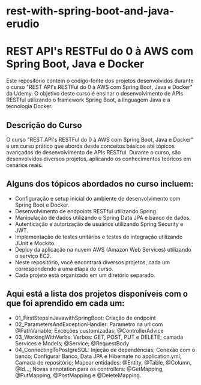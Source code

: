 # rest-with-spring-boot-and-java-erudio
# REST API's RESTFul do 0 à AWS com Spring Boot, Java e Docker
Este repositório contém o código-fonte dos projetos desenvolvidos durante o curso "REST API's RESTFul do 0 à AWS com Spring Boot, Java e Docker" da Udemy. O objetivo deste curso é ensinar o desenvolvimento de APIs RESTful utilizando o framework Spring Boot, a linguagem Java e a tecnologia Docker.

## Descrição do Curso
O curso "REST API's RESTFul do 0 à AWS com Spring Boot, Java e Docker" é um curso prático que aborda desde conceitos básicos até tópicos avançados de desenvolvimento de APIs RESTful. Durante o curso, são desenvolvidos diversos projetos, aplicando os conhecimentos teóricos em cenários reais.

## Alguns dos tópicos abordados no curso incluem:

- Configuração e setup inicial do ambiente de desenvolvimento com Spring Boot e Docker.
- Desenvolvimento de endpoints RESTful utilizando Spring.
- Manipulação de dados utilizando o Spring Data JPA e banco de dados.
- Autenticação e autorização de usuários utilizando Spring Security e JWT.
- Implementação de testes unitários e testes de integração utilizando JUnit e Mockito.
- Deploy da aplicação na nuvem AWS (Amazon Web Services) utilizando o serviço EC2.
- Neste repositório, você encontrará diversos projetos, cada um correspondendo a uma etapa do curso. 
- Cada projeto está organizado em um diretório separado.

## Aqui está a lista dos projetos disponíveis com o que foi aprendido em cada um:

- 01_FirstStepsInJavawithSpringBoot: Criação de endpoint
- 02_ParametersAndExceptionHandler: Parametro na url com @PathVariable; Exceções customizadas; @ControllerAdvice
- 03_WorkingWithVerbs: Verbos: GET, POST, PUT e DELETE; camada Services e Models; @Service; @RequestBody
- 04_ConnectingToPostgreSQL: Injeção de dependências; Conexão com o banco; Configurar Banco, Data JPA e Hibernate no application.yml; Camada de repositório; Mapear entidades: @Entity, @Table, @Column, @Id...; Novas annotation para os controllers: @GetMapping, @PutMapping, @PostMapping e @DeleteMapping.
